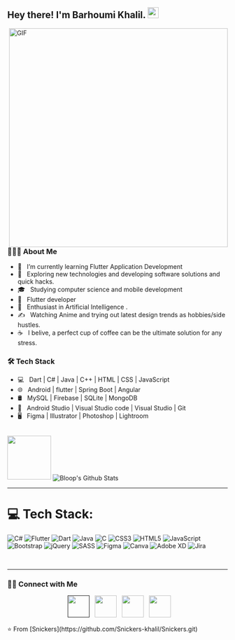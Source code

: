 <h2> Hey there! I'm Barhoumi Khalil. <img src="https://github.com/souvikguria98/souvikguria98/blob/master/Hi.gif" width="25"></h2>
<img align="right" alt="GIF" src="https://github.com/Snickers-khalil/Snickers-khalil/blob/888635dcc1019da6a7a033e640207ee4b9e5b5db/assets/Hi%202.0.gif" width="500"/>

<h3> 👨🏻‍💻 About Me </h3>

- 🔭 &nbsp; I’m currently learning Flutter Application Development
- 🤔 &nbsp; Exploring new technologies and developing software solutions and quick hacks.
- 🎓 &nbsp; Studying computer science and mobile development
- 💼 &nbsp; Flutter developer
- 🌱 &nbsp; Enthusiast in Artificial Intelligence .
- ✍️ &nbsp; Watching Anime and trying out latest design trends as hobbies/side hustles.
- ☕ &nbsp; I belive, a perfect cup of coffee can be the ultimate solution for any stress. 

<h3>🛠 Tech Stack</h3>

- 💻 &nbsp; Dart | C# | Java | C++ | HTML | CSS | JavaScript 
- 🌐 &nbsp; Android | flutter | Spring Boot | Angular 
- 🛢 &nbsp; MySQL | Firebase | SQLite | MongoDB 
- 🔧 &nbsp; Android Studio | Visual Studio code | Visual Studio | Git 
- 🖥 &nbsp; Figma | Illustrator | Photoshop | Lightroom

<br>
  <img src="https://media.giphy.com/media/hqU2KkjW5bE2v2Z7Q2/giphy.gif" width="100"/>

<img align="center" src="https://github-readme-stats.vercel.app/api?username=Snickers-khalil&include_all_commits=true&count_private=true&show_icons=true&line_height=20&title_color=7A7ADB&icon_color=2234AE&text_color=D3D3D3&bg_color=0,000000,130F40" alt="Bloop's Github Stats">

</br>

<hr>

# 💻 Tech Stack:

![C#](https://img.shields.io/badge/c%23-%23239120.svg?style=for-the-badge&logo=c-sharp&logoColor=white) 
![Flutter](https://img.shields.io/badge/flutter-%23000000.svg?style=for-the-badge&logo=flutter&logoColor=1CDAC5)
![Dart](https://img.shields.io/badge/dart-%23000000.svg?style=for-the-badge&logo=dart&logoColor=1CDAC5)
![Java](https://img.shields.io/badge/java-%23000000.svg?style=for-the-badge&logo=java&logoColor=F25D50)
![C](https://img.shields.io/badge/c-%23000000.svg?style=for-the-badge&logo=c&logoColor=white)
![CSS3](https://img.shields.io/badge/css3-%231572B6.svg?style=for-the-badge&logo=css3&logoColor=white) 
![HTML5](https://img.shields.io/badge/html5-%23E34F26.svg?style=for-the-badge&logo=html5&logoColor=white)
![JavaScript](https://img.shields.io/badge/javascript-%23323330.svg?style=for-the-badge&logo=javascript&logoColor=%23F7DF1E)
![Bootstrap](https://img.shields.io/badge/bootstrap-%23563D7C.svg?style=for-the-badge&logo=bootstrap&logoColor=white) 
![jQuery](https://img.shields.io/badge/jquery-%230769AD.svg?style=for-the-badge&logo=jquery&logoColor=white)
![SASS](https://img.shields.io/badge/SASS-hotpink.svg?style=for-the-badge&logo=SASS&logoColor=white)
![Figma](https://img.shields.io/badge/figma-%23F24E1E.svg?style=for-the-badge&logo=figma&logoColor=white) 
![Canva](https://img.shields.io/badge/Canva-%2300C4CC.svg?style=for-the-badge&logo=Canva&logoColor=white) 
![Adobe XD](https://img.shields.io/badge/Adobe%20XD-470137?style=for-the-badge&logo=Adobe%20XD&logoColor=#FF61F6)
![Jira](https://img.shields.io/badge/jira-%230A0FFF.svg?style=for-the-badge&logo=jira&logoColor=white)

<br />
<hr>
<h3> 🤝🏻 Connect with Me </h3>

<p align="center">
&nbsp; <a href="" target="_blank" rel="noopener noreferrer"><img src="https://img.icons8.com/plasticine/100/000000/twitter.png" width="50" /></a>  
&nbsp; <a href="https://www.instagram.com/" target="_blank" rel="noopener noreferrer"><img src="https://img.icons8.com/plasticine/100/000000/instagram-new.png" width="50" /></a>  
&nbsp; <a href="https://www.linkedin.com/in/khalil-barhoumi-600b051a2/" target="_blank" rel="noopener noreferrer"><img src="https://img.icons8.com/plasticine/100/000000/linkedin.png" width="50" /></a>
&nbsp; <a href="mailto:khalilbarhoumi@hotmail.com" target="_blank" rel="noopener noreferrer"><img src="https://img.icons8.com/plasticine/100/000000/gmail.png"  width="50" /></a>
</p>
⭐️ From [Snickers](https://github.com/Snickers-khalil/Snickers.git)
